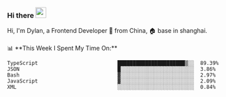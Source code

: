 ### Hi there <img src="https://media.giphy.com/media/hvRJCLFzcasrR4ia7z/giphy.gif" width="25px">

<!-- ![visitors](https://visitor-badge.glitch.me/badge?page_id=dislfyer.dislfyer) --!>

Hi, I'm Dylan, a Frontend Developer 🚀 from China, 🏠 base in shanghai.
<br/>
<br/>

📊 **This Week I Spent My Time On:**


<!--START_SECTION:waka-->

```text
TypeScript                          ██████████████████████▒░░  89.39%
JSON                                █░░░░░░░░░░░░░░░░░░░░░░░░  3.86%
Bash                                ▓░░░░░░░░░░░░░░░░░░░░░░░░  2.97%
JavaScript                          ▓░░░░░░░░░░░░░░░░░░░░░░░░  2.09%
XML                                 ░░░░░░░░░░░░░░░░░░░░░░░░░  0.84%
```

<!--END_SECTION:waka-->

<!--
**About Me:**
 -->
